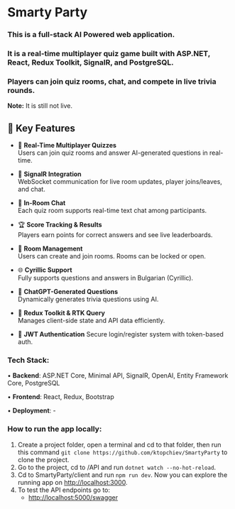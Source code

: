# Smarty Party

### This is a full-stack AI Powered web application.
### It is a real-time multiplayer quiz game built with ASP.NET, React, Redux Toolkit, SignalR, and PostgreSQL. 
### Players can join quiz rooms, chat, and compete in live trivia rounds.

**Note:**
It is still not live.

## 🔑 Key Features

- 🧠 **Real-Time Multiplayer Quizzes**  
  Users can join quiz rooms and answer AI-generated questions in real-time.

- 📡 **SignalR Integration**  
  WebSocket communication for live room updates, player joins/leaves, and chat.

- 💬 **In-Room Chat**  
  Each quiz room supports real-time text chat among participants.

- 🏆 **Score Tracking & Results**  
  Players earn points for correct answers and see live leaderboards.

- 🧍 **Room Management**  
  Users can create and join rooms. Rooms can be locked or open.

- 🌐 **Cyrillic Support**  
  Fully supports questions and answers in Bulgarian (Cyrillic).

- 🧠 **ChatGPT-Generated Questions**  
  Dynamically generates trivia questions using AI.

- 💾 **Redux Toolkit & RTK Query**  
  Manages client-side state and API data efficiently.

- 🔐 **JWT Authentication**
  Secure login/register system with token-based auth.


### Tech Stack:
•	**Backend**: ASP.NET Core, Minimal API, SignalR, OpenAI, Entity Framework Core, PostgreSQL

•	**Frontend**: React, Redux, Bootstrap

•	**Deployment**: -

### How to run the app locally:

1. Create a project folder, open a terminal and cd to that folder, then run this command `git clone https://github.com/ktopchiev/SmartyParty` to clone the project.
2. Go to the project, cd to /API and run `dotnet watch --no-hot-reload`.
3. Cd to SmartyParty/client and run `npm run dev`. Now you can explore the running app on [http://localhost:3000](http://localhost:3000).
4. To test the API endpoints go to:
   - [http://localhost:5000/swagger ](http://localhost:5000/swagger/index.html)
